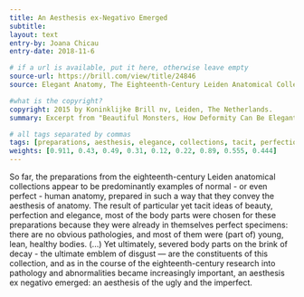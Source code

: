 ```yaml
---
title: An Aesthesis ex-Negativo Emerged
subtitle:
layout: text
entry-by: Joana Chicau
entry-date: 2018-11-6

# if a url is available, put it here, otherwise leave empty
source-url: https://brill.com/view/title/24846
source: Elegant Anatomy, The Eighteenth-Century Leiden Anatomical Collections. Marieke M. A. Hendriksen (2015)

#what is the copyright?
copyright: 2015 by Koninklijke Brill nv, Leiden, The Netherlands.
summary: Excerpt from "Beautiful Monsters, How Deformity Can Be Elegant" chapter 5 at Elegant Anatomy, Marieke M. A. Hendriksen

# all tags separated by commas
tags: [preparations, aesthesis, elegance, collections, tacit, perfection, imperfect, monsters, spectacle]
weights: [0.911, 0.43, 0.49, 0.31, 0.12, 0.22, 0.89, 0.555, 0.444]
---
```

So far, the preparations from the eighteenth-century Leiden anatomical collections appear to be predominantly examples of normal - or even perfect - human anatomy, prepared in such a way that they convey the aesthesis of anatomy. The result of particular yet tacit ideas of beauty, perfection and elegance, most of the body parts were chosen for these preparations because they were already in themselves perfect specimens: there are no obvious pathologies, and most of them were (part of) young, lean, healthy bodies.
(...)
Yet ultimately, severed body parts on the brink of decay - the ultimate emblem of disgust — are the constituents of this collection, and as in the course of the eighteenth-century research into pathology and abnormalities became increasingly important, an aesthesis ex negativo emerged: an aesthesis of the ugly and the imperfect.
